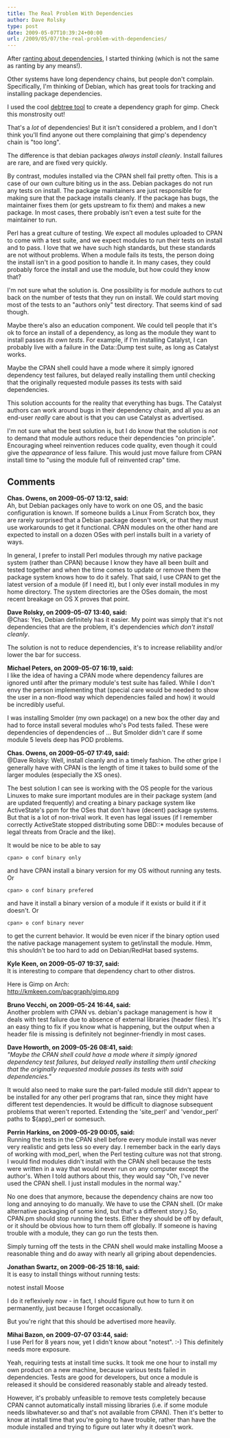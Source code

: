 ```yaml
---
title: The Real Problem With Dependencies
author: Dave Rolsky
type: post
date: 2009-05-07T10:39:24+00:00
url: /2009/05/07/the-real-problem-with-dependencies/
---
```

After [ranting about dependencies][1], I started thinking (which is not the same as ranting by any means!).

Other systems have long dependency chains, but people don't complain. Specifically, I'm thinking of Debian, which has great tools for tracking and installing package dependencies.

I used the cool [debtree tool][2] to create a dependency graph for gimp. Check this monstrosity out!

That's a _lot_ of dependencies! But it isn't considered a problem, and I don't think you'll find anyone out there complaining that gimp's dependency chain is "too long".

The difference is that debian packages _always install cleanly_. Install failures are rare, and are fixed very quickly.

By contrast, modules installed via the CPAN shell fail pretty often. This is a case of our own culture biting us in the ass. Debian packages do not run any tests on install. The package maintainers are just responsible for making sure that the package installs cleanly. If the package has bugs, the maintainer fixes them (or gets upstream to fix them) and makes a new package. In most cases, there probably isn't even a test suite for the maintainer to run.

Perl has a great culture of testing. We expect all modules uploaded to CPAN to come with a test suite, and we expect modules to run their tests on install and to pass. I love that we have such high standards, but these standards are not without problems. When a module fails its tests, the person doing the install isn't in a good position to handle it. In many cases, they could probably force the install and use the module, but how could they know that?

I'm not sure what the solution is. One possibility is for module authors to cut back on the number of tests that they run on install. We could start moving most of the tests to an "authors only" test directory. That seems kind of sad though.

Maybe there's also an education component. We could tell people that it's ok to force an install of a dependency, as long as the module they want to install passes _its own tests_. For example, if I'm installing Catalyst, I can probably live with a failure in the Data::Dump test suite, as long as Catalyst works.

Maybe the CPAN shell could have a mode where it simply ignored dependency test failures, but delayed really installing them until checking that the originally requested module passes its tests with said dependencies.

This solution accounts for the reality that everything has bugs. The Catalyst authors can work around bugs in their dependency chain, and all you as an end-user _really_ care about is that you can use Catalyst as advertised.

I'm not sure what the best solution is, but I do know that the solution is _not_ to demand that module authors reduce their dependencies "on principle". Encouraging wheel reinvention reduces code quality, even though it could give the _appearance_ of less failure. This would just move failure from CPAN install time to "using the module full of reinvented crap" time.

 [1]: /2009/05/02/dependencies-rule/
 [2]: http://alioth.debian.org/~fjp/debtree/

## Comments

**Chas. Owens, on 2009-05-07 13:12, said:**  
Ah, but Debian packages only have to work on one OS, and the basic configuration is known. If someone builds a Linux From Scratch box, they are rarely surprised that a Debian package doesn't work, or that they must use workarounds to get it functional. CPAN modules on the other hand are expected to install on a dozen OSes with perl installs built in a variety of ways.

In general, I prefer to install Perl modules through my native package system (rather than CPAN) because I know they have all been built and tested together and when the time comes to update or remove them the package system knows how to do it safely. That said, I use CPAN to get the latest version of a module (if I need it), but I only ever install modules in my home directory. The system directories are the OSes domain, the most recent breakage on OS X proves that point.

**Dave Rolsky, on 2009-05-07 13:40, said:**  
@Chas: Yes, Debian definitely has it easier. My point was simply that it's not dependencies that are the problem, it's dependencies _which don't install cleanly_.

The solution is not to reduce dependencies, it's to increase reliability and/or lower the bar for success.

**Michael Peters, on 2009-05-07 16:19, said:**  
I like the idea of having a CPAN mode where dependency failures are ignored until after the primary module's test suite has failed. While I don't envy the person implementing that (special care would be needed to show the user in a non-flood way which dependencies failed and how) it would be incredibly useful.

I was installing Smolder (my own package) on a new box the other day and had to force install several modules who's Pod tests failed. These were dependencies of dependencies of ... But Smolder didn't care if some module 5 levels deep has POD problems.

**Chas. Owens, on 2009-05-07 17:49, said:**  
@Dave Rolsky: Well, install cleanly and in a timely fashion. The other gripe I generally have with CPAN is the length of time it takes to build some of the larger modules (especially the XS ones).

The best solution I can see is working with the OS people for the various Linuxes to make sure important modules are in their package system (and are updated frequently) and creating a binary package system like ActiveState's ppm for the OSes that don't have (decent) package systems. But that is a lot of non-trival work. It even has legal issues (if I remember correctly ActiveState stopped distributing some DBD::* modules because of legal threats from Oracle and the like).

It would be nice to be able to say

    cpan> o conf binary only

and have CPAN install a binary version for my OS without running any tests. Or

    cpan> o conf binary prefered

and have it install a binary version of a module if it exists or build it if it doesn't. Or

    cpan> o conf binary never

to get the current behavior. It would be even nicer if the binary option used the native package management system to get/install the module. Hmm, this shouldn't be too hard to add on Debian/RedHat based systems.

**Kyle Keen, on 2009-05-07 19:37, said:**  
It is interesting to compare that dependency chart to other distros.

Here is Gimp on Arch:  
<http://kmkeen.com/pacgraph/gimp.png>

**Bruno Vecchi, on 2009-05-24 16:44, said:**  
Another problem with CPAN vs. debian's package management is how it deals with test failure due to absence of external libraries (header files). It's an easy thing to fix if you know what is happening, but the output when a header file is missing is definitely not beginner-friendly in most cases.

**Dave Howorth, on 2009-05-26 08:41, said:**  
_"Maybe the CPAN shell could have a mode where it simply ignored dependency test failures, but delayed really installing them until checking that the originally requested module passes its tests with said dependencies."_

It would also need to make sure the part-failed module still didn't appear to be installed for any other perl programs that ran, since they might have different test dependencies. It would be difficult to diagnose subsequent problems that weren't reported. Extending the 'site\_perl' and 'vendor\_perl' paths to ${app}_perl or somesuch.

**Perrin Harkins, on 2009-05-29 00:05, said:**  
Running the tests in the CPAN shell before every module install was never very realistic and gets less so every day. I remember back in the early days of working with mod_perl, when the Perl testing culture was not that strong. I would find modules didn't install with the CPAN shell because the tests were written in a way that would never run on any computer except the author's. When I told authors about this, they would say "Oh, I've never used the CPAN shell. I just install modules in the normal way."

No one does that anymore, because the dependency chains are now too long and annoying to do manually. We have to use the CPAN shell. (Or make alternative packaging of some kind, but that's a different story.) So, CPAN.pm should stop running the tests. Either they should be off by default, or it should be obvious how to turn them off globally. If someone is having trouble with a module, they can go run the tests then.

Simply turning off the tests in the CPAN shell would make installing Moose a reasonable thing and do away with nearly all griping about dependencies.

**Jonathan Swartz, on 2009-06-25 18:16, said:**  
It is easy to install things without running tests:

notest install Moose

I do it reflexively now - in fact, I should figure out how to turn it on permanently, just because I forget occasionally.

But you're right that this should be advertised more heavily.

**Mihai Bazon, on 2009-07-07 03:44, said:**  
I use Perl for 8 years now, yet I didn't know about "notest". :-) This definitely needs more exposure.

Yeah, requiring tests at install time sucks. It took me one hour to install my own product on a new machine, because various tests failed in dependencies. Tests are good for developers, but once a module is released it should be considered reasonably stable and already tested.

However, it's probably unfeasible to remove tests completely because CPAN cannot automatically install missing libraries (i.e. if some module needs libwhatever.so and that's not available from CPAN). Then it's better to know at install time that you're going to have trouble, rather than have the module installed and trying to figure out later why it doesn't work.
